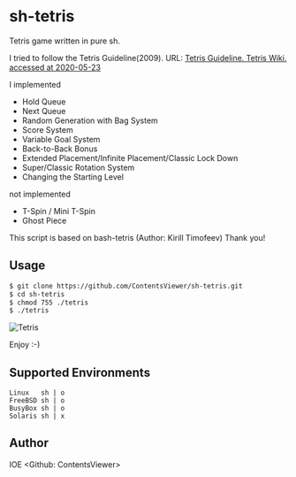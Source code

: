 # sh-tetris
Tetris game written in pure sh.

I tried to follow the Tetris Guideline(2009). 
URL: [Tetris Guideline. Tetris Wiki. accessed at 2020-05-23](https://tetris.fandom.com/wiki/Tetris_Guideline)

I implemented

* Hold Queue
* Next Queue
* Random Generation with Bag System
* Score System
* Variable Goal System
* Back-to-Back Bonus
* Extended Placement/Infinite Placement/Classic Lock Down
* Super/Classic Rotation System
* Changing the Starting Level 

not implemented

* T-Spin / Mini T-Spin
* Ghost Piece

This script is based on bash-tetris (Author: Kirill Timofeev)
Thank you!

## Usage
```sh
$ git clone https://github.com/ContentsViewer/sh-tetris.git
$ cd sh-tetris
$ chmod 755 ./tetris
$ ./tetris
```

![Tetris](https://contentsviewer.work/Master/ShellScript/Apps/Tetris/Images/tetris.jpg)

Enjoy :-)

## Supported Environments
    Linux   sh | o
    FreeBSD sh | o
    BusyBox sh | o
    Solaris sh | x

## Author
IOE <Github: ContentsViewer>

